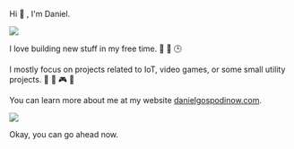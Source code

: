 Hi 👋 , I'm Daniel.

![](https://media.giphy.com/media/xT9IgG50Fb7Mi0prBC/giphy.gif)

I love building new stuff in my free time. 🔨 👶 🕒

I mostly focus on projects related to IoT, video games, or some small utility projects. 🎯 🤖 🎮 🧩

You can learn more about me at my website [danielgospodinow.com](http://danielgospodinow.com/).

![](https://media1.tenor.com/images/b1b10b34d3bb873797bb9f27d8c26b75/tenor.gif?itemid=11005405)

Okay, you can go ahead now.

<!--### Hi there 👋

![Daniel's github stats](https://github-readme-stats.vercel.app/api?username=danielgospodinow&count_private=true&show_icons=true&&hide_border=true)
-->

<!--
**danielgospodinow/danielgospodinow** is a ✨ _special_ ✨ repository because its `README.md` (this file) appears on your GitHub profile.

Here are some ideas to get you started:

- 🔭 I’m currently working on ...
- 🌱 I’m currently learning ...
- 👯 I’m looking to collaborate on ...
- 🤔 I’m looking for help with ...
- 💬 Ask me about ...
- 📫 How to reach me: ...
- 😄 Pronouns: ...
- ⚡ Fun fact: ...
-->

